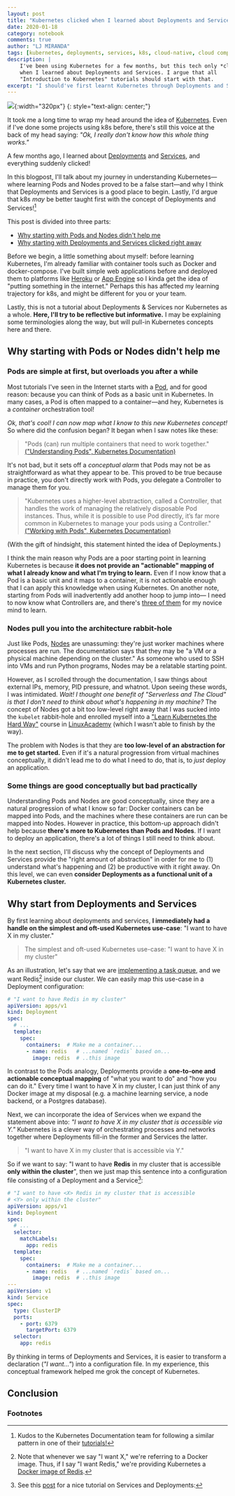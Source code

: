```yaml
---
layout: post
title: "Kubernetes clicked when I learned about Deployments and Services"
date: 2020-01-18
category: notebook
comments: true
author: "LJ MIRANDA"
tags: [kubernetes, deployments, services, k8s, cloud-native, cloud computing]
description: |
    I've been using Kubernetes for a few months, but this tech only *clicked*
    when I learned about Deployments and Services. I argue that all
    "Introduction to Kubernetes" tutorials should start with that.
excerpt: "I should've first learnt Kubernetes through Deployments and Services"
---
```


![](/assets/png/kubernetes-deployments/pirate_focused.svg){:width="320px"}
{: style="text-align: center;"}

It took me a long time to wrap my head around the idea of
[Kubernetes](https://kubernetes.io/). Even if I've done some projects using k8s
before, there's still this voice at the back of my head saying: *"Ok, I really
don't know how this whole thing works."* 

A few months ago, I
learned about
[Deployments](https://kubernetes.io/docs/concepts/workloads/controllers/deployment/)
and
[Services](https://kubernetes.io/docs/concepts/services-networking/service/),
and everything suddenly clicked!

In this blogpost, I'll talk about my journey in understanding Kubernetes&mdash;where
learning Pods and Nodes proved to be a false start&mdash;and why I think that
Deployments and Services is a good place to begin. Lastly, I'd argue that k8s
*may* be better taught first with the concept of Deployments and Services![^1] 


This post is divided into three parts:
- [Why starting with Pods and Nodes didn't help me](#pods-or-nodes)
- [Why starting with Deployments and Services clicked right away](#deployments-and-services)

Before we begin, a little something about myself: before learning Kubernetes,
I'm already familiar with container tools such as Docker and docker-compose.
I've built simple web applications before and deployed them to platforms like
[Heroku](https://www.heroku.com/) or [App Engine](https://cloud.google.com/appengine/) so I kinda get the idea of "putting something in the
internet." Perhaps this has affected my learning trajectory for k8s, and might
be different for you or your team.

Lastly, this is not a tutorial about Deployments & Services nor Kubernetes as
a whole. **Here, I'll try to be reflective but informative.** I may be explaining
some terminologies along the way, but will pull-in Kubernetes concepts here
and there.

## <a name="pods-or-nodes"/> Why starting with Pods or Nodes didn't help me

### Pods are simple at first, but overloads you after a while

Most tutorials I've seen in the Internet starts with a
[Pod](https://kubernetes.io/docs/concepts/workloads/pods/pod/), and for good
reason: because you can think of Pods as a basic unit in Kubernetes. In many
cases, a Pod is often mapped to a container&mdash;and hey, Kubernetes is a
*container* orchestration tool! 

*Ok, that's cool! I can now map what I know to this new Kubernetes concept!* So
where did the confusion began? It began when I saw notes like these:

> "Pods (can) run multiple containers that need to work together." [("Understanding Pods", Kubernetes Documentation)](https://kubernetes.io/docs/concepts/workloads/pods/pod-overview/#understanding-pods)

It's not bad, but it sets off a *conceptual alarm* that Pods may
not be as straightforward as what they appear to be. This proved to be true
because in practice, you don't directly work with Pods, you
delegate a Controller to manage them for you.

> "Kubernetes uses a higher-level abstraction, called a Controller, that
> handles the work of managing the relatively disposable Pod instances. Thus,
> while it is possible to use Pod directly, it’s far more common in Kubernetes
> to manage your pods using a Controller." [("Working with Pods", Kubernetes
Documentation)](https://kubernetes.io/docs/concepts/workloads/pods/pod-overview/#working-with-pods)

<!-- Insert animation of "now I need to learn another concept just to apply
this new concept I've learned???" -->

(With the gift of hindsight, this statement hinted the idea of Deployments.) 

I think the main reason why Pods are a poor starting point in learning
Kubernetes is because **it does not provide an "actionable" mapping of what I
already know and what I'm trying to learn.** Even if I now know that a Pod is a
basic unit and it maps to a container, it is not actionable enough that I can
apply this knowledge when using Kubernetes. On another note, starting from Pods
will inadvertently add another hoop to jump into&mdash; I need to now know what
Controllers are, and there's [three of
them](https://kubernetes.io/docs/concepts/workloads/pods/pod-overview/#pods-and-controllers)
for my novice mind to learn.

### Nodes pull you into the architecture rabbit-hole

Just like Pods,
[Nodes](https://kubernetes.io/docs/concepts/architecture/nodes/) are
unassuming: they're just worker machines where processes are run. The
documentation says that they may be "a VM or a physical machine depending on the
cluster." As someone who used to SSH into VMs and run
Python programs, Nodes may be a relatable starting point.

<!-- Insert animation of me SSH-ing into VMs -->

However, as I scrolled through the documentation, I saw things about external
IPs, memory, PID pressure, and whatnot. Upon seeing these words, I was
intimidated. *Wait! I thought one benefit of "Serverless and The Cloud" is
that I don't need to think about what's happening in my machine?* The concept
of Nodes got a bit too low-level right away that I was sucked into the
`kubelet` rabbit-hole and enrolled myself into a ["Learn Kubernetes the Hard
Way"](https://github.com/kelseyhightower/kubernetes-the-hard-way) course in
[LinuxAcademy](https://linuxacademy.com/) (which I wasn't able to finish by the
way). 

The problem with Nodes is that they are **too low-level of an abstraction for
me to get started.** Even if it's a natural progression from virtual machines 
conceptually, it didn't lead me to do what I need to do, that is, to *just* deploy an
application. 

### Some things are good conceptually but bad practically 

Understanding Pods and Nodes are good conceptually, since they are a natural
progression of what I know so far: Docker containers can be mapped into Pods, and
the machines where these containers are run can be mapped into Nodes. However in
practice, this bottom-up approach didn't help because **there's more to
Kubernetes than Pods and Nodes**. If I want to deploy an application, there's
a lot of things I still need to think about. 

In the next section, I'll discuss why the concept of Deployments and Services
provide the "right amount of abstraction" in order for me to (1) understand
what's happening and (2) be productive with it right away. On this level, we can
even **consider Deployments as a functional unit of a Kubernetes cluster.**


## <a name="deployments-and-services"/> Why start from Deployments and Services 

By first learning about deployments and services, **I immediately had a handle on
the simplest and oft-used Kubernetes use-case**: "I want to have X in my
cluster."

> The simplest and oft-used Kubernetes use-case: "I want to have X in my
> cluster"

As an illustration, let's say that we are [implementing a task
queue](https://ljvmiranda921.github.io/notebook/2019/11/08/flask-redis-celery-mcdo/),
and we want Redis[^2] inside our cluster. We can easily map this use-case in a
Deployment configuration:

```yaml
# "I want to have Redis in my cluster"
apiVersion: apps/v1
kind: Deployment 
spec:
  # ...
  template:
    spec:
      containers:  # Make me a container... 
      - name: redis   # ...named `redis` based on...
        image: redis  # ..this image
```

In contrast to the Pods analogy, Deployments provide a **one-to-one and
actionable conceptual mapping** of "what you want to do" and "how you can do it."
Every time I want to have X in my cluster, I can just think of any Docker image
at my disposal (e.g. a machine learning service, a node backend, or a Postgres
database).

Next, we can incorporate the idea of Services when we expand the statement
above into: *"I want to have X in my cluster that is accessible via Y."*
Kubernetes is a clever way of orchestrating processes and networks together
where Deployments fill-in the former and Services the latter.

> "I want to have X in my cluster that is accessible via Y."

So if we want to say: "I want to have **Redis** in my cluster that is
accessible **only within the cluster**", then we just map this sentence into a
configuration file consisting of a Deployment and a Service[^3]:

```yaml
# "I want to have <X> Redis in my cluster that is accessible 
# <Y> only within the cluster"
apiVersion: apps/v1
kind: Deployment 
spec:
  # ...
  selector:
    matchLabels:
      app: redis 
  template:
    spec:
      containers:  # Make me a container... 
      - name: redis   # ...named `redis` based on...
        image: redis  # ..this image
---
apiVersion: v1
kind: Service
spec:
  type: ClusterIP
  ports:
    - port: 6379
      targetPort: 6379
  selector:
    app: redis
```

By thinking in terms of Deployments and Services, it is easier to transform a
declaration (*"I want..."*) into a configuration file. In my experience, this
conceptual framework helped me grok the concept of Kubernetes. 

## Conclusion



### Footnotes

[^1]: Kudos to the Kubernetes Documentation team for following a similar pattern in one of their [tutorials!](https://kubernetes.io/docs/tutorials/kubernetes-basics/)
[^2]: Note that whenever we say "I want X," we're referring to a Docker image. Thus, if I say "I want Redis," we're providing Kubernetes a [Docker image of Redis](https://hub.docker.com/_/redis/).
[^3]: See this [post](https://matthewpalmer.net/kubernetes-app-developer/articles/service-kubernetes-example-tutorial.html) for a nice tutorial on Services and Deployments:

